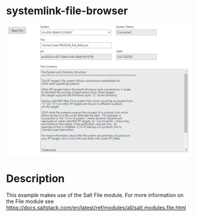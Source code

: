 # systemlink-file-browser
 
![alt Screen Shot](https://github.com/joshuaprewitt/systemlink-file-browser/blob/master/screenshot.png)

# Description
This example makes use of the Salt File module. For more information on the File module see https://docs.saltstack.com/en/latest/ref/modules/all/salt.modules.file.html
